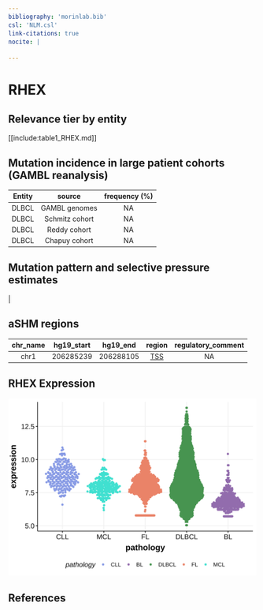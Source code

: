 ```yaml
---
bibliography: 'morinlab.bib'
csl: 'NLM.csl'
link-citations: true
nocite: |
  
---
```

# RHEX

## Relevance tier by entity

[[include:table1_RHEX.md]]

## Mutation incidence in large patient cohorts (GAMBL reanalysis)

|Entity|source        |frequency (%)|
|:------:|:--------------:|:-------------:|
|DLBCL |GAMBL genomes |NA           |
|DLBCL |Schmitz cohort|NA           |
|DLBCL |Reddy cohort  |NA           |
|DLBCL |Chapuy cohort |NA           |

## Mutation pattern and selective pressure estimates

|

## aSHM regions

|chr_name|hg19_start|hg19_end |region                                                                                     |regulatory_comment|
|:--------:|:----------:|:---------:|:-------------------------------------------------------------------------------------------:|:------------------:|
|chr1    |206285239 |206288105|[TSS](https://genome.ucsc.edu/s/rdmorin/GAMBL%20hg19?position=chr1%3A206285239%2D206288105)|NA                |
## RHEX Expression
![](images/gene_expression/RHEX_by_pathology.svg)
<!-- ORIGIN: Unknown -->


## References
